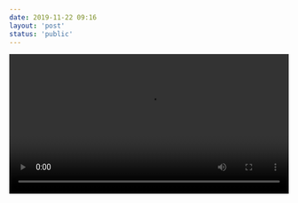 ```yaml
---
date: 2019-11-22 09:16
layout: 'post'
status: 'public'
---
```

<video width="100%" controls="controls" autoplay="autoplay" border=0><source src="https://vkceyugu.cdn.bspapp.com/VKCEYUGU-imgbed/69a4596a-3519-44b3-8182-b9e735ccf900.mp4"></video>

